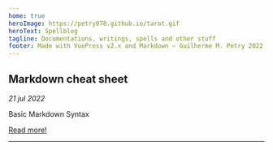 ```yaml
---
home: true
heroImage: https://petry078.github.io/tarot.gif
heroText: Spellblog
tagline: Documentations, writings, spells and other stuff
footer: Made with VuePress v2.x and Markdown — Guilherme M. Petry 2022
---
```


## Markdown cheat sheet

*21 jul 2022*

Basic Markdown Syntax

[Read more!](/posts/markdown-cheat-sheet.md)

---
 
